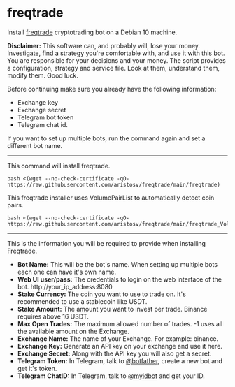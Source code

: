 # freqtrade

Install [freqtrade](https://github.com/freqtrade/freqtrade) cryptotrading bot on a Debian 10 machine.

**Disclaimer:** This software can, and probably will, lose your money. Investigate, find a strategy you're comfortable with, and use it with this bot. You are responsible for your decisions and your money. The script provides a configuration, strategy and service file. Look at them, understand them, modify them. Good luck.


Before continuing make sure you already have the following information:
- Exchange key
- Exchange secret
- Telegram bot token
- Telegram chat id.

If you want to set up multiple bots, run the command again and set a different bot name.

---

This command will install freqtrade.
```
bash <(wget --no-check-certificate -qO- https://raw.githubusercontent.com/aristosv/freqtrade/main/freqtrade)
```


This freqtrade installer uses VolumePairList to automatically detect coin pairs.
```
bash <(wget --no-check-certificate -qO- https://raw.githubusercontent.com/aristosv/freqtrade/main/freqtrade_VolumePairList)
```
---

This is the information you will be required to provide when installing Freqtrade.


- **Bot Name:** This will be the bot's name. When setting up multiple bots each one can have it's own name.
- **Web UI user/pass:** The credentials to login on the web interface of the bot. http://your_ip_address:8080
- **Stake Currency:** The coin you want to use to trade on. It's recommended to use a stablecoin like USDT.
- **Stake Amount:** The amount you want to invest per trade. Binance requires above 16 USDT.
- **Max Open Trades:** The maximum allowed number of trades. -1 uses all the available amount on the Exchange.
- **Exchange Name:** The name of your Exchange. For example: binance.
- **Exchange Key:** Generate an API key on your exchange and use it here.
- **Exchange Secret:** Along with the API key you will also get a secret.
- **Telegram Token:** In Telegram, talk to [@botfather](https://t.me/BotFather), create a new bot and get it's token.
- **Telegram ChatID:** In Telegram, talk to [@myidbot](https://t.me/myidbot) and get your ID.
